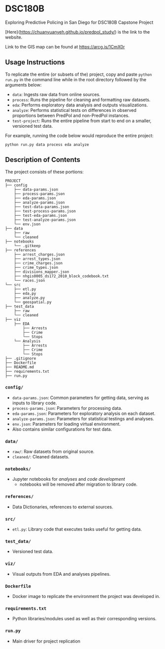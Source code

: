 # DSC180B
Exploring Predictive Policing in San Diego for DSC180B Capstone Project

[Here}(https://chuanyuanyeh.github.io/predpol_study/) is the link to the website.

Link to the GIS map can be found at https://arcg.is/1CmX0r

## Usage Instructions

To replicate the entire (or subsets of the) project, copy and paste `python run.py` in the command line while in the root directory followed by the arguments below:
* `data`: Ingests raw data from online sources.
* `process`: Runs the pipeline for cleaning and formatting raw datasets.
* `eda`: Performs exploratory data analysis and outputs visualizations.
* `analyze`: Performs statistical tests on differences in observed proportions between PredPol and non-PredPol instances.
* `test-project`: Runs the entire pipeline from start to end on a smaller, versioned test data.

For example, running the code below would reproduce the entire project:

`python run.py data process eda analyze`

## Description of Contents

The project consists of these portions:
```
PROJECT
├── config
    ├── data-params.json
    ├── process-params.json
    ├── eda-params.json
    ├── analyze-params.json
    ├── test-data-params.json
    ├── test-process-params.json
    ├── test-eda-params.json
    ├── test-analyze-params.json
    └── env.json
├── data
    ├── raw
    └── cleaned
├── notebooks
    └── .gitkeep
├── references
    ├── arrest_charges.json
    ├── arrest_types.json
    ├── crime_charges.json
    ├── crime_types.json
    ├── divisions_mapper.json
    ├── nhgis0005_ds172_2010_block_codebook.txt
    └── races.json
└── src
    ├── etl.py
    ├── eda.py
    ├── analyze.py
    └── geospatial.py
├── test_data
    ├── raw
    └── cleaned
├── viz
    ├── EDA
        ├── Arrests
        ├── Crime
        └── Stops
    └── Analysis
        ├── Arrests
        ├── Crime
        └── Stops
├── .gitignore
├── Dockerfile
├── README.md
├── requirements.txt
├── run.py
```

### `config/`

* `data-params.json`: Common parameters for getting data, serving as
  inputs to library code.
* `process-params.json`: Parameters for processing data.
* `eda-params.json`: Parameters for exploratory analysis on each dataset.
* `analyze-params.json`: Parameters for statistical testings and analyses.
* `env.json`: Parameters for loading virtual environment.
* Also contains similar configurations for test data.
  
### `data/`

* `raw/`: Raw datasets from original source.
* `cleaned/`: Cleaned datasets.

### `notebooks/`

* Jupyter notebooks for *analyses* and *code development*
  - notebooks will be removed after migration to library code.

### `references/`

* Data Dictionaries, references to external sources.

### `src/`

* `etl.py`: Library code that executes tasks useful for getting data.

### `test_data/`

* Versioned test data.

### `viz/`

* Visual outputs from EDA and analyses pipelines.

### `Dockerfile`

* Docker image to replicate the environment the project was developed in. 

### `requirements.txt`

* Python libraries/modules used as well as their corresponding versions.

### `run.py`

* Main driver for project replication
